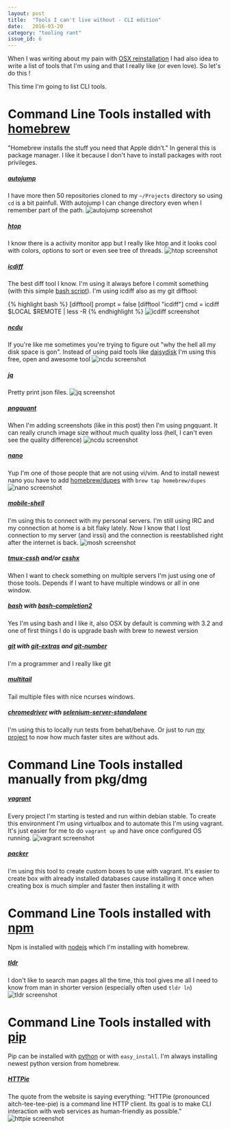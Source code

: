 ```yaml
---
layout: post
title:  "Tools I can't live without - CLI edition"
date:   2016-03-20
category: "tooling rant"
issue_id: 6
---
```


When I was writing about my pain with [OSX reinstallation](http://afterdesign.net/2016/03/07/os-x-reinstallation-pain.html) I had also idea to write a list of tools that I'm using and that I really like (or even love). So let's do this !

This time I'm going to list CLI tools.

# Command Line Tools installed with [homebrew](http://brew.sh)
"Homebrew installs the stuff you need that Apple didn’t."
In general this is package manager. I like it because I don't have to install packages with root privileges.

##### [autojump](https://github.com/wting/autojump)
I have more then 50 repositories cloned to my ```~/Projects``` directory so using ```cd``` is a bit painfull. With autojump I can change directory even when I remember part of the path.
![autojump screenshot](/images/posts/6/autojump.png)

##### [htop](http://hisham.hm/htop/)
I know there is a activity monitor app but I really like htop and it looks cool with colors, options to sort or even see tree of threads.
![htop screenshot](/images/posts/6/htop.png)

##### [icdiff](https://github.com/jeffkaufman/icdiff)
The best diff tool I know.
I'm using it always before I commit something (with this simple [bash script](https://github.com/afterdesign/dotfiles/blob/master/bin/git-diff-add)).
I'm using icdiff also as my git difftool:

{% highlight bash %}
[difftool]
    prompt = false
[difftool "icdiff"]
    cmd = icdiff $LOCAL $REMOTE | less -R
{% endhighlight %}
![icdiff screenshot](/images/posts/6/icdiff.png)

##### [ncdu](https://dev.yorhel.nl/ncdu)

If you're like me sometimes you're trying to figure out "why the hell all my disk space is gon".
Instead of using paid tools like [daisydisk](https://daisydiskapp.com) I'm using this free, open and awesome tool
![ncdu screenshot](/images/posts/6/ncdu.png)

##### [jq](https://stedolan.github.io/jq/)

Pretty print json files.
![jq screenshot](/images/posts/6/jq.png)

##### [pngquant](https://pngquant.org)

When I'm adding screenshots (like in this post) then I'm using pngquant. It can really crunch image size without much quality loss (hell, I can't even see the quality difference)
![ncdu screenshot](/images/posts/6/pngquant.png)

##### [nano](http://www.nano-editor.org)

Yup I'm one of those people that are not using vi/vim.
And to install newest nano you have to add [homebrew/dupes](https://github.com/Homebrew/homebrew-dupes) with ```brew tap homebrew/dupes```
![nano screenshot](/images/posts/6/nano.png)

##### [mobile-shell](https://mosh.mit.edu)
I'm using this to connect with my personal servers. I'm still using IRC and my connection at home is a bit flaky lately. Now I know that I lost connection to my server (and irssi) and the connection is reestablished right after the internet is back.
![mosh screenshot](/images/posts/6/mosh.png)

##### [tmux-cssh](https://github.com/dennishafemann/tmux-cssh) and/or [csshx](http://code.google.com/p/csshx)

When I want to check something on multiple servers I'm just using one of those tools.
Depends if I want to have multiple windows or all in one window.

##### [bash](https://www.gnu.org/software/bash/) with [bash-completion2](https://github.com/scop/bash-completion)

Yes I'm using bash and I like it, also OSX by default is comming with 3.2 and one of first things I do is upgrade bash with brew to newest version

##### [git](http://git-scm.com) with [git-extras](https://github.com/tj/git-extras) and [git-number](https://github.com/holygeek/git-number)
I'm a programmer and I really like git

##### [multitail](https://www.vanheusden.com/multitail/)

Tail multiple files with nice ncurses windows.

##### [chromedriver](https://sites.google.com/a/chromium.org/chromedriver/) with [selenium-server-standalone](http://www.seleniumhq.org/download/)

I'm using this to locally run tests from behat/behave.
Or just to run [my project](https://github.com/afterdesign/unsuck-ads) to now how much faster sites are without ads.


# Command Line Tools installed manually from pkg/dmg

##### [vagrant](http://vagrantup.com)
Every project I'm starting is tested and run within debian stable. To create this environment I'm using virtualbox and to automate this I'm using vagrant. It's just easier for me to do ```vagrant up``` and have once configured OS running.
![vagrant screenshot](/images/posts/6/vagrant.png)

##### [packer](http://packer.io)

I'm using this tool to create custom boxes to use with vagrant. It's easier to create box with already installed databases cause installing it once when creating box is much simpler and faster then installing it with


# Command Line Tools installed with [npm](https://www.npmjs.com)
Npm is installed with [nodejs](http://nodejs.org) which I'm installing with homebrew.

##### [tldr](https://github.com/tldr-pages/tldr-node-client)
I don't like to search man pages all the time, this tool gives me all I need to know from man in shorter version (especially often used ```tldr ln```)
![tldr screenshot](/images/posts/6/tldr.png)


# Command Line Tools installed with [pip](https://pypi.python.org/pypi/pip)
Pip can be installed with [python](https://python.org) or with ```easy_install```.
I'm always installing newest python version from homebrew.

##### [HTTPie](https://github.com/jkbrzt/httpie)
The quote from the website is saying everything: "HTTPie (pronounced aitch-tee-tee-pie) is a command line HTTP client. Its goal is to make CLI interaction with web services as human-friendly as possible."
![httpie screenshot](/images/posts/6/httpie.png)

